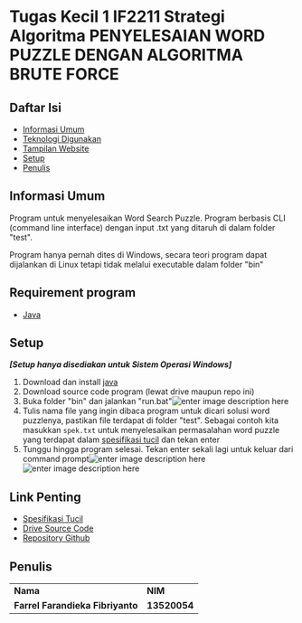 # Tugas Kecil 1 IF2211 Strategi Algoritma PENYELESAIAN WORD PUZZLE DENGAN ALGORITMA BRUTE FORCE


## Daftar Isi
* [Informasi Umum](#informasi-umum)
* [Teknologi Digunakan](#teknologi-digunakan)
* [Tampilan Website](#tampilan-website)
* [Setup](#setup)
* [Penulis](#penulis)


## Informasi Umum
Program untuk menyelesaikan Word Search Puzzle. Program berbasis CLI (command line interface) dengan input .txt yang ditaruh di dalam folder "test". 

Program hanya pernah dites di Windows, secara teori program dapat dijalankan di Linux tetapi tidak melalui executable dalam folder "bin"

## Requirement program
- [Java](https://java.com/en/download/windows_manual.jsp) 

## Setup
***[Setup hanya disediakan untuk Sistem Operasi Windows]***
1. Download dan install [java](https://java.com/en/download/windows_manual.jsp)
2. Download source code program (lewat drive maupun repo ini)
3. Buka folder "bin" dan jalankan "run.bat"![enter image description here](https://media.discordapp.net/attachments/935206467848511598/935206473456291910/unknown.png)
4. Tulis nama file yang ingin dibaca program untuk dicari solusi word puzzlenya, pastikan file terdapat di folder "test". Sebagai contoh kita masukkan `spek.txt` untuk menyelesaikan permasalahan word puzzle yang terdapat dalam [spesifikasi tucil](https://informatika.stei.itb.ac.id/~rinaldi.munir/Stmik/2021-2022/Tugas-Kecil-1-%282022%29.pdf) dan tekan enter
5. Tunggu hingga program selesai. Tekan enter sekali lagi untuk keluar dari command prompt![enter image description here](https://media.discordapp.net/attachments/935206467848511598/935207108062871563/unknown.png)![enter image description here](https://media.discordapp.net/attachments/935206467848511598/935207167315824681/unknown.png?width=784&height=702)
## Link Penting
- [Spesifikasi Tucil](https://informatika.stei.itb.ac.id/~rinaldi.munir/Stmik/2021-2022/Tugas-Kecil-1-%282022%29.pdf)
- [Drive Source Code](https://drive.google.com/drive/folders/1BU6r3guKEJEUzpIcqJDAIchF1aRs1sw6?usp=sharing)
- [Repository Github](https://github.com/Noxira/wordsearchpuzzle)
    
## Penulis
<table>
    <tr>
      <td><b>Nama</b></td>
      <td><b>NIM</b></td>
    </tr>
    <tr>
      <td><b>Farrel Farandieka Fibriyanto</b></td>
      <td><b>13520054</b></td>
    </tr>
    </tr>
</table>

